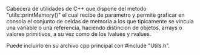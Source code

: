 Cabecera de utilidades de C++ que dispone del metodo "utils::printMemory()" el cual recibe de parametro y permite graficar en consola el conjunto de celdas de memoria a los que tipicamente se vincula una variable o una referencia, haciendo distincion de objetos, arrays o valores primitivos, a su vez como de los lvalues y rvalues. 

Puede incluirlo en su archivo cpp principal con #include "Utils.h".